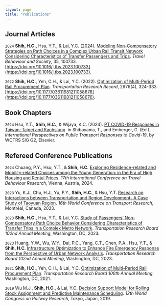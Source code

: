 ```yaml
---
layout: page
title: "Publications"
---
```


## Journal Articles

 `2024` **Shih, H.C.**, Hsu, Y.T., & Lai, Y.C. (2024). <ins>Modeling Non-Compensatory Strategies on Path Choices in a Complex Urban Rail Transit Network Considering Characteristics of Transfer Passengers and Trips</ins>. *Travel Behaviour and Society*, 35, 100733. [https://doi.org/10.1016/j.tbs.2023.100733](https://doi.org/10.1016/j.tbs.2023.100733).

 `2022` **Shih, H.C.**, Yeh, C.H., & Lai, Y.C. (2022). <ins>Optimization of Multi-Period Rail Procurement Plan</ins>. *Transportation Research Record*, 2676(4), 324-333. [https://doi.org/10.1177/03611981211058676](https://doi.org/10.1177/03611981211058676).



## Book Chapters

`2024` Hsu, Y.T., **Shih, H.C.**, & Wijaya, K.C. (2024). <ins>PT COVID-19 Responses in Taiwan: Taipei and Kaohsiung</ins>. in Shibayama, T., and Emberger, G. (Ed.), *International Perspectives on Public Transport Responses to Covid-19*, by WCTRS SIG G2, Elsevier.



## Refereed Conference Publications

  `2024` Chuang, P.Y., Hsu, Y.T., & **Shih, H.C.** <ins>Exploring Residence-related and Mobility-related Choices among the Young Generation: in the Era of High Housing and Rental Prices</ins>. *17th International Conference on Travel Behaviour Research*, Vienna, Austria, 2024.

  `2023` Yu, K.J., Chu, H.J., Yu, P.Y., **Shih, H.C.**, & Hsu, Y.T. <ins>Research on Interactions between Transportation and Region Development- A Case Study of Taoyuan Region</ins>. *16th World Conference on Transport Research*, Montréal, Canada, 2023.

  `2023` **Shih, H.C.**, Hsu, Y.T., & Lai, Y.C. <ins>Study of Passengers’ Non-Compensatory Path Choice Behavior Considering Characteristics of Transfer Trips in a Complex Metro Network</ins>. *Transportation Research Board 102nd Annual Meeting*, Washington, DC, 2023.

  `2023` Huang, Y.W., Wu, W.Y., Dai, P.C., Yang, C.T., Chen, P.A., Hsu, Y.T., & **Shih, H.C.** <ins>Infrastructure Optimization to Enhance Fire Emergency Response from the Perspective of Urban Network Analysis</ins>. *Transportation Research Board 102nd Annual Meeting*, Washington, DC, 2023.

  `2021` **Shih, H.C.**, Yeh, C.H., & Lai, Y.C. <ins>Optimization of Multi-Period Rail Procurement Plan</ins>. *Transportation Research Board 100th Annual Meeting*, Washington, DC, 2021.

  `2019` Wu M.J., **Shih, H.C.**, & Lai, Y.C. <ins>Decision Support Model for Rolling Stock Assignment and Predictive Maintenance Scheduling</ins>. *12th World Congress on Railway Research*, Tokyo, Japan, 2019.
